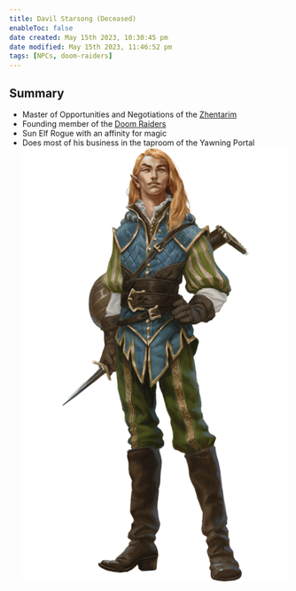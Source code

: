 ```yaml
---
title: Davil Starsong (Deceased)
enableToc: false
date created: May 15th 2023, 10:30:45 pm
date modified: May 15th 2023, 11:46:52 pm
tags: [NPCs, doom-raiders]
---
```

## Summary
- Master of Opportunities and Negotiations of the [Zhentarim](content/Factions/Zhentarim.md)
- Founding member of the [Doom Raiders](content/Factions/Doom%20Raiders.md)
- Sun Elf Rogue with an affinity for magic
- Does most of his business in the taproom of the Yawning Portal
![](attachments/Pasted%20image%2020230515223326.png)
